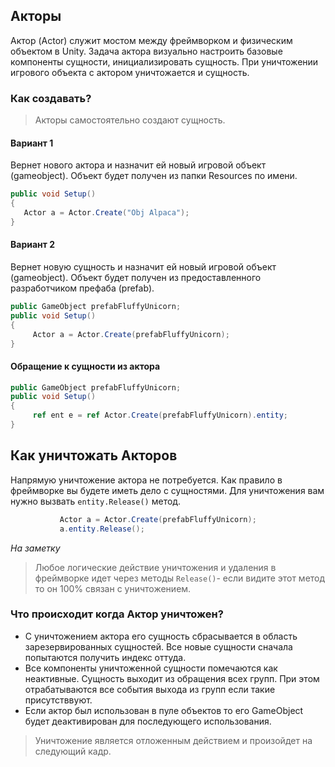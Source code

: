 ## Акторы
Актор (Actor) служит мостом между фреймворком и физическим объектом в Unity. Задача актора визуально настроить базовые компоненты сущности, инициализировать сущность. При уничтожении игрового объекта с актором уничтожается и сущность.

### Как создавать?

> Акторы самостоятельно создают сущность.

#### Вариант 1
Вернет нового актора и назначит ей новый игровой объект (gameobject). Объект будет получен из папки Resources по имени.
```csharp
public void Setup()
{
   Actor a = Actor.Create("Obj Alpaca");
}
```
#### Вариант 2
Вернет новую сущность и назначит ей новый игровой объект (gameobject). Объект будет получен из предоставленного разработчиком префаба (prefab).
```csharp
public GameObject prefabFluffyUnicorn;
public void Setup()
{    
     Actor a = Actor.Create(prefabFluffyUnicorn);
}
```
#### Обращение к сущности из актора

```csharp
public GameObject prefabFluffyUnicorn;
public void Setup()
{    
     ref ent e = ref Actor.Create(prefabFluffyUnicorn).entity;
}
```
 
## Как уничтожать Акторов
Напрямую уничтожение актора не потребуется. Как правило в фреймворке вы будете иметь дело с сущностями. Для уничтожения вам нужно вызвать ```entity.Release()``` метод. 

```csharp
           Actor a = Actor.Create(prefabFluffyUnicorn);
           a.entity.Release();
```

_На заметку_
> Любое логические действие уничтожения и удаления в фреймворке идет через методы `Release()`- если видите этот метод то он 100% связан с уничтожением.

### Что происходит когда Актор уничтожен?

* С уничтожением актора его сущность сбрасывается в область зарезервированных сущностей. Все новые сущности сначала попытаются получить индекс оттуда.
* Все компоненты уничтоженной сущности помечаются как неактивные. Сущность выходит из обращения всех групп. При этом отрабатываются все события выхода из групп если такие присутстввуют. 
* Если актор был использован в пуле объектов то его GameObject будет деактивирован для последующего использования. 

> Уничтожение является отложенным действием и произойдет на следующий кадр.
